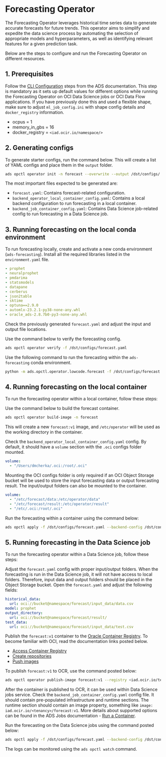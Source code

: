 # Forecasting Operator

The Forecasting Operator leverages historical time series data to generate accurate forecasts for future trends. This operator aims to simplify and expedite the data science process by automating the selection of appropriate models and hyperparameters, as well as identifying relevant features for a given prediction task.

Below are the steps to configure and run the Forecasting Operator on different resources.

## 1. Prerequisites

Follow the [CLI Configuration](https://accelerated-data-science.readthedocs.io/en/latest/user_guide/cli/opctl/configure.html) steps from the ADS documentation. This step is mandatory as it sets up default values for different options while running the Forecasting Operator on OCI Data Science jobs or OCI Data Flow applications. If you have previously done this and used a flexible shape, make sure to adjust `ml_job_config.ini` with shape config details and `docker_registry` information.

- ocpus = 1
- memory_in_gbs = 16
- docker_registry = `<iad.ocir.io/namespace/>`

## 2. Generating configs

To generate starter configs, run the command below. This will create a list of YAML configs and place them in the `output` folder.

```bash
ads opctl operator init -n forecast --overwrite --output /dst/configs/
```

The most important files expected to be generated are:

- `forecast.yaml`: Contains forecast-related configuration.
- `backend_operator_local_container_config.yaml`: Contains a local backend configuration to run forecasting in a local container.
- `backend_job_container_config.yaml`: Contains Data Science job-related config to run forecasting in a Data Science job.

## 3. Running forecasting on the local conda environment

To run forecasting locally, create and activate a new conda environment (`ads-forecasting`). Install all the required libraries listed in the `environment.yaml` file.

```yaml
- prophet
- neuralprophet
- pmdarima
- statsmodels
- datapane
- cerberus
- json2table
- sktime
- optuna==2.9.0
- automlx-23.2.1-py38-none-any.whl
- oracle_ads-2.8.7b0-py3-none-any.whl
```

Check the previously generated `forecast.yaml` and adjust the input and output file locations.

Use the command below to verify the forecasting config.

```bash
ads opctl operator verify -f /dst/configs/forecast.yaml
```

Use the following command to run the forecasting within the `ads-forecasting` conda environment.

```bash
python -m ads.opctl.operator.lowcode.forecast -f /dst/configs/forecast.yaml
```

## 4. Running forecasting on the local container

To run the forecasting operator within a local container, follow these steps:

Use the command below to build the forecast container.

```bash
ads opctl operator build-image -n forecast
```

This will create a new `forecast:v1` image, and `/etc/operator` will be used as the working directory in the container.


Check the `backend_operator_local_container_config.yaml` config. By default, it should have a `volume` section with the `.oci` configs folder mounted.

```yaml
volume:
  - "/Users/dmcherka/.oci:/root/.oci"
```

Mounting the OCI configs folder is only required if an OCI Object Storage bucket will be used to store the input forecasting data or output forecasting result. The input/output folders can also be mounted to the container.

```yaml
volume:
  - "/etc/forecast/data:/etc/operator/data"
  - "/etc/forecast/result:/etc/operator/result"
  - "/etc/.oci:/root/.oci"
```

Run the forecasting within a container using the command below:

```bash
ads opctl apply -f /dst/configs/forecast.yaml --backend-config /dst/configs/backend_operator_local_container_config.yaml
```

## 5. Running forecasting in the Data Science job

To run the forecasting operator within a Data Science job, follow these steps:

Adjust the `forecast.yaml` config with proper input/output folders. When the forecasting is run in the Data Science job, it will not have access to local folders. Therefore, input data and output folders should be placed in the Object Storage bucket. Open the `forecast.yaml` and adjust the following fields:

```yaml
historical_data:
  url: oci://bucket@namespace/forecast/input_data/data.csv
model: prophet
output_directory:
  url: oci://bucket@namespace/forecast/result/
test_data:
  url: oci://bucket@namespace/forecast/input_data/test.csv
```

Publish the `forecast:v1` container to the [Oracle Container Registry](https://docs.public.oneportal.content.oci.oraclecloud.com/en-us/iaas/Content/Registry/home.htm). To become familiar with OCI, read the documentation links posted below.

- [Access Container Registry](https://docs.public.oneportal.content.oci.oraclecloud.com/en-us/iaas/Content/Registry/Concepts/registryoverview.htm#access)
- [Create repositories](https://docs.public.oneportal.content.oci.oraclecloud.com/en-us/iaas/Content/Registry/Tasks/registrycreatingarepository.htm#top)
- [Push images](https://docs.public.oneportal.content.oci.oraclecloud.com/en-us/iaas/Content/Registry/Tasks/registrypushingimagesusingthedockercli.htm#Pushing_Images_Using_the_Docker_CLI)

To publish `forecast:v1` to OCR, use the command posted below:

```bash
ads opctl operator publish-image forecast:v1 --registry <iad.ocir.io/tenancy/>
```

After the container is published to OCR, it can be used within Data Science jobs service. Check the `backend_job_container_config.yaml` config file. It should contain pre-populated infrastructure and runtime sections. The runtime section should contain an image property, something like `image: iad.ocir.io/<tenancy>/forecast:v1`. More details about supported options can be found in the ADS Jobs documentation - [Run a Container](https://accelerated-data-science.readthedocs.io/en/latest/user_guide/jobs/run_container.html).

Run the forecasting on the Data Science jobs using the command posted below:

```bash
ads opctl apply -f /dst/configs/forecast.yaml --backend-config /dst/configs/backend_job_container_config.yaml
```

The logs can be monitored using the `ads opctl watch` command.
